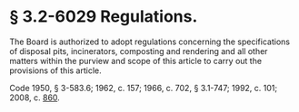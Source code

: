 # § 3.2-6029 Regulations.

<p>The Board is authorized to adopt regulations concerning the specifications of disposal pits, incinerators, composting and rendering and all other matters within the purview and scope of this article to carry out the provisions of this article.</p><p>Code 1950, § 3-583.6; 1962, c. 157; 1966, c. 702, § 3.1-747; 1992, c. 101; 2008, c. <a href='http://lis.virginia.gov/cgi-bin/legp604.exe?081+ful+CHAP0860'>860</a>.</p>